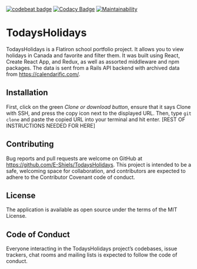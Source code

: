 [![codebeat badge](https://codebeat.co/badges/218717a5-1ebb-4776-a3b8-bb247ca7916f)](https://codebeat.co/projects/github-com-e-shiels-todaysholidays-master)
[![Codacy Badge](https://api.codacy.com/project/badge/Grade/5a66a0ecb300477ebd99f59dd2e9257b)](https://www.codacy.com/app/E-Shiels/TodaysHolidays?utm_source=github.com&amp;utm_medium=referral&amp;utm_content=E-Shiels/TodaysHolidays&amp;utm_campaign=Badge_Grade)
[![Maintainability](https://api.codeclimate.com/v1/badges/8bb6c17f568cdf94c1a2/maintainability)](https://codeclimate.com/github/E-Shiels/TodaysHolidays/maintainability)

# TodaysHolidays

TodaysHolidays is a Flatiron school portfolio project. It allows you to view holidays in Canada and favorite and filter them. It was built using React, Create React App, and Redux, as well as assorted middleware and npm packages. The data is sent from a Rails API backend with archived data from <https://calendarific.com/>.

## Installation ##

First, click on the green *Clone or download button*, ensure that it says Clone with SSH, and press the copy icon next to the displayed URL. Then, type `git clone` and paste the copied URL into your terminal and hit enter. [REST OF INSTRUCTIONS NEEDED FOR HERE]

## Contributing ##

Bug reports and pull requests are welcome on GitHub at <https://github.com/E-Shiels/TodaysHolidays>. This project is intended to be a safe, welcoming space for collaboration, and contributors are expected to adhere to the Contributor Covenant code of conduct.

## License ##

The application is available as open source under the terms of the MIT License.

## Code of Conduct ##

Everyone interacting in the TodaysHolidays project’s codebases, issue trackers, chat rooms and mailing lists is expected to follow the code of conduct.
